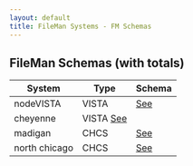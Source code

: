 ```yaml
---
layout: default
title: FileMan Systems - FM Schemas
---
```


## FileMan Schemas (with totals)


System | Type | Schema
--- | --- | ---
nodeVISTA | VISTA | [See](nodeVISTASchema/index.html)
cheyenne | VISTA [See](cheyenneVISTASchema/index.html)
madigan | CHCS | [See](madiganSchema/index.html)
north chicago | CHCS | [See](chcsNCSchema/index.html)
